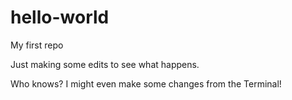 # hello-world
My first repo

Just making some edits to see what happens.

Who knows? I might even make some changes from the Terminal!
